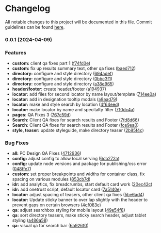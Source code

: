 # Changelog

All notable changes to this project will be documented in this file. Commit guidelines can be found [here](https://sites.google.com/yext.com/consulting-engineering/engineering/software-guidelines/git-commit-standards).

### 0.0.1 (2024-04-09)

### Features

- **custom:** client qa fixes part 1 ([f74fd0e](https://github.com/yext-pages/local.thrivent.com/commit/f74fd0ee1609ee3f0f4ec3b46370de1a9b8cc84b))
- **custom:** fix up results summary text, other qa fixes ([baed712](https://github.com/yext-pages/local.thrivent.com/commit/baed712cdc90c232e72db9e0d75f53be2aeb5dfd))
- **directory:** configure and style directory ([694adef](https://github.com/yext-pages/local.thrivent.com/commit/694adef514af6cae11a10fcca7c2219ccbde4381))
- **directory:** configure and style directory ([0bbc3f1](https://github.com/yext-pages/local.thrivent.com/commit/0bbc3f1435818ae8b54750e0d1b192a020160a7c))
- **directory:** configure and style directory ([a38e965](https://github.com/yext-pages/local.thrivent.com/commit/a38e9652e46e564fbb0ae73e0089a610f6254625))
- **header/footer:** create header/footer ([a194937](https://github.com/yext-pages/local.thrivent.com/commit/a194937fa75629beb739daffcb8b10f0e87ac161))
- **locator:** add files for second locator by name layout/template ([714ee0a](https://github.com/yext-pages/local.thrivent.com/commit/714ee0ad5d8e86c1cd1a3e3bfdf0c356f5e517e5))
- **locator:** add in designation tooltip modals ([a8aad79](https://github.com/yext-pages/local.thrivent.com/commit/a8aad79753e45a4f15df4a3595f111b66d455c58))
- **locator:** make and style search by location ([4f64eed](https://github.com/yext-pages/local.thrivent.com/commit/4f64eed90265a838858fd93154cc0665b7e43cde))
- **locator:** make locator by name and specitalty filter ([710dc4a](https://github.com/yext-pages/local.thrivent.com/commit/710dc4aa92208f2b9b90713aa05e0af2eb252551))
- **pages:** QA Fixes 3 ([767c59d](https://github.com/yext-pages/local.thrivent.com/commit/767c59d716d3e56dec9fd85b7029a6f7600595f7))
- **Search:** Client QA fixes for search results and Footer ([7fd8d66](https://github.com/yext-pages/local.thrivent.com/commit/7fd8d66d3094993e915ba3b6a5ca4c183984e60e))
- **Search:** Client QA fixes for search results and Footer ([fce9ea0](https://github.com/yext-pages/local.thrivent.com/commit/fce9ea06a2f4707c92f82f1e85178335702b9a8c))
- **style, teaser:** update styleguide, make directory teaser ([2b85f4c](https://github.com/yext-pages/local.thrivent.com/commit/2b85f4c6fb4ff33a27c47627afafae16dbbf08e9))

### Bug Fixes

- **all:** PC Design QA FIxes ([4712936](https://github.com/yext-pages/local.thrivent.com/commit/4712936f771aeb75fea45659c72f6e27b36f4d4a))
- **config:** adjust config to allow local serving ([6cb272a](https://github.com/yext-pages/local.thrivent.com/commit/6cb272a94cfe41e5b23c37b20fab5e072c5a1eae))
- **config:** update node versions and package for publishing/css error ([048ffe7](https://github.com/yext-pages/local.thrivent.com/commit/048ffe7e156b303b748b3f28c86808afd23d1ef1))
- **custom:** set proper breakpoints and widths for container class, fix spacing on various modules ([853cb7d](https://github.com/yext-pages/local.thrivent.com/commit/853cb7d66604da5629d22321f713143cb08f50bb))
- **idr:** add analytics, fix breadcrumbs, start default card work ([20ec42c](https://github.com/yext-pages/local.thrivent.com/commit/20ec42cc89f6b8f8d3ba1b33b0310d488642fba0))
- **idr:** add onetrust script, default locator card ([7a5140e](https://github.com/yext-pages/local.thrivent.com/commit/7a5140e14929a7d1dc42acd920e195c65e7fa482))
- **locator:** adjust spacing of teasers, other client qa fixes ([5be6ad4](https://github.com/yext-pages/local.thrivent.com/commit/5be6ad433088d2b1b6abbdf2f986f2eee4bdd230))
- **locator:** Update sticky banner to over lap slightly with the header to prevent gaps on certain browsers ([4cf083e](https://github.com/yext-pages/local.thrivent.com/commit/4cf083e0171aa59493d6aeb71b23e2e82c97cf4c))
- **qa:** adjust searchbox styling for mobile layout ([49e54f8](https://github.com/yext-pages/local.thrivent.com/commit/49e54f86a3f56aa7f38e65e3236f535fb2df0356))
- **qa:** sort directory teasers, make sticky search header, adjust tablet styling ([a486a58](https://github.com/yext-pages/local.thrivent.com/commit/a486a586b1b67a613d2bc6ba88b0a3b8198988d0))
- **qa:** visual qa for search bar ([6a926f0](https://github.com/yext-pages/local.thrivent.com/commit/6a926f0a1633a1b6a4b9b221bf49d718ad87db09))
